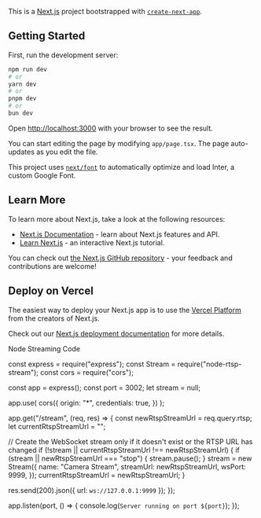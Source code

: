 This is a [Next.js](https://nextjs.org/) project bootstrapped with [`create-next-app`](https://github.com/vercel/next.js/tree/canary/packages/create-next-app).

## Getting Started

First, run the development server:

```bash
npm run dev
# or
yarn dev
# or
pnpm dev
# or
bun dev
```

Open [http://localhost:3000](http://localhost:3000) with your browser to see the result.

You can start editing the page by modifying `app/page.tsx`. The page auto-updates as you edit the file.

This project uses [`next/font`](https://nextjs.org/docs/basic-features/font-optimization) to automatically optimize and load Inter, a custom Google Font.

## Learn More

To learn more about Next.js, take a look at the following resources:

- [Next.js Documentation](https://nextjs.org/docs) - learn about Next.js features and API.
- [Learn Next.js](https://nextjs.org/learn) - an interactive Next.js tutorial.

You can check out [the Next.js GitHub repository](https://github.com/vercel/next.js/) - your feedback and contributions are welcome!

## Deploy on Vercel

The easiest way to deploy your Next.js app is to use the [Vercel Platform](https://vercel.com/new?utm_medium=default-template&filter=next.js&utm_source=create-next-app&utm_campaign=create-next-app-readme) from the creators of Next.js.

Check out our [Next.js deployment documentation](https://nextjs.org/docs/deployment) for more details.

Node Streaming Code

const express = require("express");
const Stream = require("node-rtsp-stream");
const cors = require("cors");

const app = express();
const port = 3002;
let stream = null;

app.use(
cors({
origin: "\*",
credentials: true,
})
);

app.get("/stream", (req, res) => {
const newRtspStreamUrl = req.query.rtsp;
let currentRtspStreamUrl = "";

// Create the WebSocket stream only if it doesn't exist or the RTSP URL has changed
if (!stream || currentRtspStreamUrl !== newRtspStreamUrl) {
if (stream || newRtspStreamUrl === "stop") {
stream.pause();
}
stream = new Stream({
name: "Camera Stream",
streamUrl: newRtspStreamUrl,
wsPort: 9999,
});
currentRtspStreamUrl = newRtspStreamUrl;
}

res.send(200).json({ url: `ws://127.0.0.1:9999` });
});

app.listen(port, () => {
console.log(`Server running on port ${port}`);
});
